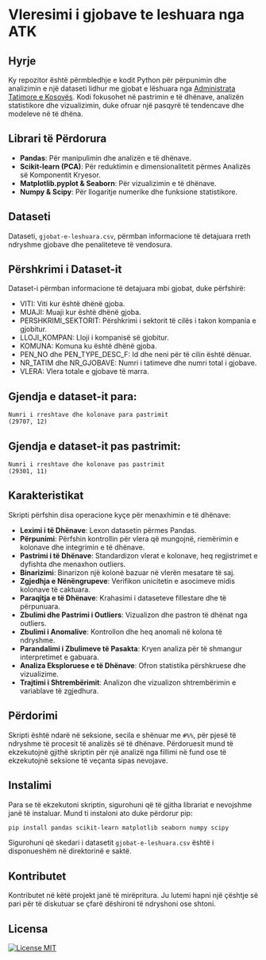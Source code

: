
# Vleresimi i gjobave te leshuara nga ATK

## Hyrje
Ky repozitor është përmbledhje e kodit Python për përpunimin dhe analizimin e një dataseti lidhur me gjobat e lëshuara nga [Administrata Tatimore e Kosovës](https://www.atk-ks.org/open-data/). Kodi fokusohet në pastrimin e të dhënave, analizën statistikore dhe vizualizimin, duke ofruar një pasqyrë të tendencave dhe modeleve në të dhëna.

## Librari të Përdorura
- **Pandas**: Për manipulimin dhe analizën e të dhënave.
- **Scikit-learn (PCA)**: Për reduktimin e dimensionalitetit përmes Analizës së Komponentit Kryesor.
- **Matplotlib.pyplot & Seaborn**: Për vizualizimin e të dhënave.
- **Numpy & Scipy**: Për llogaritje numerike dhe funksione statistikore.

## Dataseti
Dataseti, `gjobat-e-leshuara.csv`, përmban informacione të detajuara rreth ndryshme gjobave dhe penaliteteve të vendosura.

## Përshkrimi i Dataset-it
Dataset-i përmban informacione të detajuara mbi gjobat, duke përfshirë:

- VITI: Viti kur është dhënë gjoba.
- MUAJI: Muaji kur është dhënë gjoba.
- PERSHKRIMI_SEKTORIT: Përshkrimi i sektorit të cilës i takon kompania e gjobitur.
- LLOJI_KOMPAN: Lloji i kompanisë së gjobitur.
- KOMUNA: Komuna ku është dhënë gjoba.
- PEN_NO dhe PEN_TYPE_DESC_F: Id dhe neni për të cilin është dënuar.
- NR_TATIM dhe NR_GJOBAVE: Numri i tatimeve dhe numri total i gjobave.
- VLERA: Vlera totale e gjobave të marra.

## Gjendja e dataset-it para: 
```
Numri i rreshtave dhe kolonave para pastrimit
(29707, 12)
```

## Gjendja e dataset-it pas pastrimit: 
```
Numri i rreshtave dhe kolonave pas pastrimit
(29301, 11)
```

## Karakteristikat
Skripti përfshin disa operacione kyçe për menaxhimin e të dhënave:
- **Leximi i të Dhënave**: Lexon datasetin përmes Pandas.
- **Përpunimi**: Përfshin kontrollin për vlera që mungojnë, riemërimin e kolonave dhe integrimin e të dhënave.
- **Pastrimi i të Dhënave**: Standardizon vlerat e kolonave, heq regjistrimet e dyfishta dhe menaxhon outliers.
- **Binarizimi**: Binarizon një kolonë bazuar në vlerën mesatare të saj.
- **Zgjedhja e Nënëngrupeve**: Verifikon unicitetin e asocimeve midis kolonave të caktuara.
- **Paraqitja e të Dhënave**: Krahasimi i dataseteve fillestare dhe të përpunuara.
- **Zbulimi dhe Pastrimi i Outliers**: Vizualizon dhe pastron të dhënat nga outliers.
- **Zbulimi i Anomalive**: Kontrollon dhe heq anomali në kolona të ndryshme.
- **Parandalimi i Zbulimeve të Pasakta**: Kryen analiza për të shmangur interpretimet e gabuara.
- **Analiza Eksploruese e të Dhënave**: Ofron statistika përshkruese dhe vizualizime.
- **Trajtimi i Shtrembërimit**: Analizon dhe vizualizon shtrembërimin e variablave të zgjedhura.

## Përdorimi
Skripti është ndarë në seksione, secila e shënuar me `#%%`, për pjesë të ndryshme të procesit të analizës së të dhënave. Përdoruesit mund të ekzekutojnë gjithë skriptin për një analizë nga fillimi në fund ose të ekzekutojnë seksione të veçanta sipas nevojave.

## Instalimi
Para se të ekzekutoni skriptin, sigurohuni që të gjitha librariat e nevojshme janë të instaluar. Mund ti instaloni ato duke përdorur pip:

```bash
pip install pandas scikit-learn matplotlib seaborn numpy scipy
```

Sigurohuni që skedari i datasetit `gjobat-e-leshuara.csv` është i disponueshëm në direktorinë e saktë.

## Kontributet
Kontributet në këtë projekt janë të mirëpritura. Ju lutemi hapni një çështje së pari për të diskutuar se çfarë dëshironi të ndryshoni ose shtoni.

## Licensa
[![License MIT](https://img.shields.io/badge/license-MIT-blue.svg)](https://github.com/festinaqorrolli/Vleresimi-i-gjobave-te-leshuara-nga-ATK/blob/main/LICENSE.txt)
